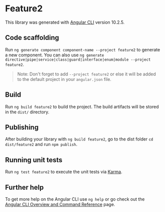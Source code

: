 # Feature2

This library was generated with [Angular CLI](https://github.com/angular/angular-cli) version 10.2.5.

## Code scaffolding

Run `ng generate component component-name --project feature2` to generate a new component. You can also use `ng generate directive|pipe|service|class|guard|interface|enum|module --project feature2`.
> Note: Don't forget to add `--project feature2` or else it will be added to the default project in your `angular.json` file. 

## Build

Run `ng build feature2` to build the project. The build artifacts will be stored in the `dist/` directory.

## Publishing

After building your library with `ng build feature2`, go to the dist folder `cd dist/feature2` and run `npm publish`.

## Running unit tests

Run `ng test feature2` to execute the unit tests via [Karma](https://karma-runner.github.io).

## Further help

To get more help on the Angular CLI use `ng help` or go check out the [Angular CLI Overview and Command Reference](https://angular.io/cli) page.
